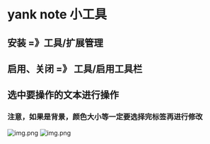 # yank note 小工具

## 安装 =》工具/扩展管理
## 启用、关闭 =》 工具/启用工具栏
## 选中要操作的文本进行操作
### 注意，如果是背景，颜色大小等一定要选择完<span></span>标签再进行修改
![img.png](https://raw.githubusercontent.com/andrew-asa/yank-note-extension-tools/master/resource/img.png)
![img.png](https://raw.githubusercontent.com/andrew-asa/yank-note-extension-tools/master/resource/usr-img.png)

